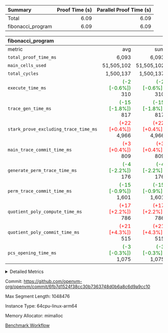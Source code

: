 | Summary | Proof Time (s) | Parallel Proof Time (s) |
|:---|---:|---:|
| Total |  6.09 |  6.09 |
| fibonacci_program |  6.09 |  6.09 |


| fibonacci_program |||||
|:---|---:|---:|---:|---:|
|metric|avg|sum|max|min|
| `total_proof_time_ms ` |  6,093 |  6,093 |  6,093 |  6,093 |
| `main_cells_used     ` |  51,505,102 |  51,505,102 |  51,505,102 |  51,505,102 |
| `total_cycles        ` |  1,500,137 |  1,500,137 |  1,500,137 |  1,500,137 |
| `execute_time_ms     ` | <span style='color: green'>(-2 [-0.6%])</span> 310 | <span style='color: green'>(-2 [-0.6%])</span> 310 | <span style='color: green'>(-2 [-0.6%])</span> 310 | <span style='color: green'>(-2 [-0.6%])</span> 310 |
| `trace_gen_time_ms   ` | <span style='color: green'>(-15 [-1.8%])</span> 817 | <span style='color: green'>(-15 [-1.8%])</span> 817 | <span style='color: green'>(-15 [-1.8%])</span> 817 | <span style='color: green'>(-15 [-1.8%])</span> 817 |
| `stark_prove_excluding_trace_time_ms` | <span style='color: red'>(+22 [+0.4%])</span> 4,966 | <span style='color: red'>(+22 [+0.4%])</span> 4,966 | <span style='color: red'>(+22 [+0.4%])</span> 4,966 | <span style='color: red'>(+22 [+0.4%])</span> 4,966 |
| `main_trace_commit_time_ms` | <span style='color: red'>(+3 [+0.4%])</span> 809 | <span style='color: red'>(+3 [+0.4%])</span> 809 | <span style='color: red'>(+3 [+0.4%])</span> 809 | <span style='color: red'>(+3 [+0.4%])</span> 809 |
| `generate_perm_trace_time_ms` | <span style='color: green'>(-4 [-2.2%])</span> 176 | <span style='color: green'>(-4 [-2.2%])</span> 176 | <span style='color: green'>(-4 [-2.2%])</span> 176 | <span style='color: green'>(-4 [-2.2%])</span> 176 |
| `perm_trace_commit_time_ms` | <span style='color: green'>(-15 [-0.9%])</span> 1,601 | <span style='color: green'>(-15 [-0.9%])</span> 1,601 | <span style='color: green'>(-15 [-0.9%])</span> 1,601 | <span style='color: green'>(-15 [-0.9%])</span> 1,601 |
| `quotient_poly_compute_time_ms` | <span style='color: red'>(+17 [+2.2%])</span> 786 | <span style='color: red'>(+17 [+2.2%])</span> 786 | <span style='color: red'>(+17 [+2.2%])</span> 786 | <span style='color: red'>(+17 [+2.2%])</span> 786 |
| `quotient_poly_commit_time_ms` | <span style='color: red'>(+21 [+4.3%])</span> 515 | <span style='color: red'>(+21 [+4.3%])</span> 515 | <span style='color: red'>(+21 [+4.3%])</span> 515 | <span style='color: red'>(+21 [+4.3%])</span> 515 |
| `pcs_opening_time_ms ` | <span style='color: green'>(-3 [-0.3%])</span> 1,075 | <span style='color: green'>(-3 [-0.3%])</span> 1,075 | <span style='color: green'>(-3 [-0.3%])</span> 1,075 | <span style='color: green'>(-3 [-0.3%])</span> 1,075 |



<details>
<summary>Detailed Metrics</summary>

| group | num_segments | keygen_time_ms | commit_exe_time_ms |
| --- | --- | --- | --- |
| fibonacci_program | 1 | 339 | 6 | 

| group | air_name | quotient_deg | interactions | constraints |
| --- | --- | --- | --- | --- |
| fibonacci_program | AccessAdapterAir<16> | 2 | 5 | 14 | 
| fibonacci_program | AccessAdapterAir<2> | 2 | 5 | 14 | 
| fibonacci_program | AccessAdapterAir<32> | 2 | 5 | 14 | 
| fibonacci_program | AccessAdapterAir<4> | 2 | 5 | 14 | 
| fibonacci_program | AccessAdapterAir<64> | 2 | 5 | 14 | 
| fibonacci_program | AccessAdapterAir<8> | 2 | 5 | 14 | 
| fibonacci_program | BitwiseOperationLookupAir<8> | 2 | 2 | 4 | 
| fibonacci_program | MemoryMerkleAir<8> | 2 | 4 | 40 | 
| fibonacci_program | PersistentBoundaryAir<8> | 2 | 3 | 6 | 
| fibonacci_program | PhantomAir | 2 | 3 | 5 | 
| fibonacci_program | Poseidon2PeripheryAir<BabyBearParameters>, 1> | 2 | 1 | 286 | 
| fibonacci_program | ProgramAir | 1 | 1 | 4 | 
| fibonacci_program | RangeTupleCheckerAir<2> | 1 | 1 | 4 | 
| fibonacci_program | VariableRangeCheckerAir | 1 | 1 | 4 | 
| fibonacci_program | VmAirWrapper<Rv32BaseAluAdapterAir, BaseAluCoreAir<4, 8> | 2 | 19 | 43 | 
| fibonacci_program | VmAirWrapper<Rv32BaseAluAdapterAir, LessThanCoreAir<4, 8> | 2 | 17 | 39 | 
| fibonacci_program | VmAirWrapper<Rv32BaseAluAdapterAir, ShiftCoreAir<4, 8> | 2 | 23 | 90 | 
| fibonacci_program | VmAirWrapper<Rv32BranchAdapterAir, BranchEqualCoreAir<4> | 2 | 11 | 25 | 
| fibonacci_program | VmAirWrapper<Rv32BranchAdapterAir, BranchLessThanCoreAir<4, 8> | 2 | 13 | 41 | 
| fibonacci_program | VmAirWrapper<Rv32CondRdWriteAdapterAir, Rv32JalLuiCoreAir> | 2 | 10 | 22 | 
| fibonacci_program | VmAirWrapper<Rv32HintStoreAdapterAir, Rv32HintStoreCoreAir> | 2 | 15 | 17 | 
| fibonacci_program | VmAirWrapper<Rv32JalrAdapterAir, Rv32JalrCoreAir> | 2 | 16 | 20 | 
| fibonacci_program | VmAirWrapper<Rv32LoadStoreAdapterAir, LoadSignExtendCoreAir<4, 8> | 2 | 18 | 33 | 
| fibonacci_program | VmAirWrapper<Rv32LoadStoreAdapterAir, LoadStoreCoreAir<4> | 2 | 17 | 38 | 
| fibonacci_program | VmAirWrapper<Rv32MultAdapterAir, DivRemCoreAir<4, 8> | 2 | 25 | 88 | 
| fibonacci_program | VmAirWrapper<Rv32MultAdapterAir, MulHCoreAir<4, 8> | 2 | 24 | 38 | 
| fibonacci_program | VmAirWrapper<Rv32MultAdapterAir, MultiplicationCoreAir<4, 8> | 2 | 19 | 26 | 
| fibonacci_program | VmAirWrapper<Rv32RdWriteAdapterAir, Rv32AuipcCoreAir> | 2 | 11 | 15 | 
| fibonacci_program | VmConnectorAir | 2 | 3 | 9 | 

| group | air_name | segment | rows | prep_cols | perm_cols | main_cols | cells |
| --- | --- | --- | --- | --- | --- | --- | --- |
| fibonacci_program | AccessAdapterAir<8> | 0 | 64 |  | 24 | 17 | 2,624 | 
| fibonacci_program | BitwiseOperationLookupAir<8> | 0 | 65,536 | 3 | 8 | 2 | 655,360 | 
| fibonacci_program | MemoryMerkleAir<8> | 0 | 512 |  | 20 | 32 | 26,624 | 
| fibonacci_program | PersistentBoundaryAir<8> | 0 | 64 |  | 12 | 20 | 2,048 | 
| fibonacci_program | PhantomAir | 0 | 2 |  | 12 | 6 | 36 | 
| fibonacci_program | Poseidon2PeripheryAir<BabyBearParameters>, 1> | 0 | 256 |  | 8 | 300 | 78,848 | 
| fibonacci_program | ProgramAir | 0 | 4,096 |  | 8 | 10 | 73,728 | 
| fibonacci_program | RangeTupleCheckerAir<2> | 0 | 524,288 | 2 | 8 | 1 | 4,718,592 | 
| fibonacci_program | VariableRangeCheckerAir | 0 | 262,144 | 2 | 8 | 1 | 2,359,296 | 
| fibonacci_program | VmAirWrapper<Rv32BaseAluAdapterAir, BaseAluCoreAir<4, 8> | 0 | 1,048,576 |  | 80 | 36 | 121,634,816 | 
| fibonacci_program | VmAirWrapper<Rv32BaseAluAdapterAir, LessThanCoreAir<4, 8> | 0 | 524,288 |  | 40 | 37 | 40,370,176 | 
| fibonacci_program | VmAirWrapper<Rv32BaseAluAdapterAir, ShiftCoreAir<4, 8> | 0 | 2 |  | 52 | 53 | 210 | 
| fibonacci_program | VmAirWrapper<Rv32BranchAdapterAir, BranchEqualCoreAir<4> | 0 | 262,144 |  | 48 | 26 | 19,398,656 | 
| fibonacci_program | VmAirWrapper<Rv32BranchAdapterAir, BranchLessThanCoreAir<4, 8> | 0 | 8 |  | 56 | 32 | 704 | 
| fibonacci_program | VmAirWrapper<Rv32CondRdWriteAdapterAir, Rv32JalLuiCoreAir> | 0 | 131,072 |  | 44 | 18 | 8,126,464 | 
| fibonacci_program | VmAirWrapper<Rv32HintStoreAdapterAir, Rv32HintStoreCoreAir> | 0 | 4 |  | 36 | 26 | 248 | 
| fibonacci_program | VmAirWrapper<Rv32JalrAdapterAir, Rv32JalrCoreAir> | 0 | 16 |  | 36 | 28 | 1,024 | 
| fibonacci_program | VmAirWrapper<Rv32LoadStoreAdapterAir, LoadStoreCoreAir<4> | 0 | 32 |  | 72 | 40 | 3,584 | 
| fibonacci_program | VmAirWrapper<Rv32RdWriteAdapterAir, Rv32AuipcCoreAir> | 0 | 16 |  | 28 | 21 | 784 | 
| fibonacci_program | VmConnectorAir | 0 | 2 | 1 | 12 | 4 | 32 | 

| group | segment | trace_gen_time_ms | total_proof_time_ms | total_cycles | total_cells | stark_prove_excluding_trace_time_ms | quotient_poly_compute_time_ms | quotient_poly_commit_time_ms | perm_trace_commit_time_ms | pcs_opening_time_ms | main_trace_commit_time_ms | main_cells_used | generate_perm_trace_time_ms | execute_time_ms |
| --- | --- | --- | --- | --- | --- | --- | --- | --- | --- | --- | --- | --- | --- | --- |
| fibonacci_program | 0 | 817 | 6,093 | 1,500,137 | 197,453,854 | 4,966 | 786 | 515 | 1,601 | 1,075 | 809 | 51,505,102 | 176 | 310 | 

</details>


Commit: https://github.com/openvm-org/openvm/commit/6fb7d1524f38cc30b7363748d0b6a8c6d9a9cc10

Max Segment Length: 1048476

Instance Type: 64cpu-linux-arm64

Memory Allocator: mimalloc

[Benchmark Workflow](https://github.com/openvm-org/openvm/actions/runs/12799210811)
